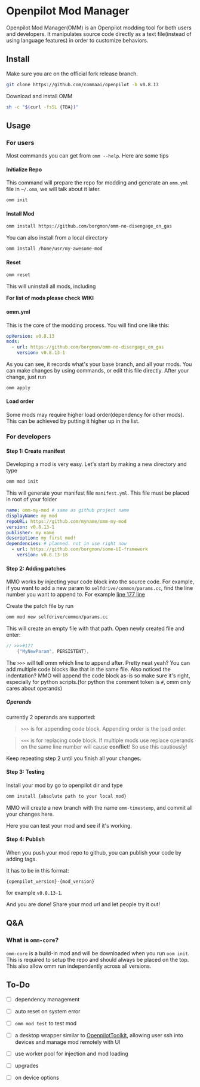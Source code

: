 # Openpilot Mod Manager
Openpilot Mod Manager(OMM) is an Openpilot modding tool for both users and developers. It manipulates source code directly as a text file(instead of using language features) in order to customize behaviors.
 
## Install
Make sure you are on the official fork release branch.
```sh
git clone https://github.com/commaai/openpilot -b v0.8.13
```
 
Download and install OMM
```sh
sh -c "$(curl -fsSL {TBA})"
```
## Usage
### For users
Most commands you can get from `omm --help`. Here are some tips
 
#### Initialize Repo
This command will prepare the repo for modding and generate an `omm.yml` file in `~/.omm`, we will talk about it later.
```sh
omm init
```
 
#### Install Mod
```sh
omm install https://github.com/borgmon/omm-no-disengage_on_gas
```
 
You can also install from a local directory
```sh
omm install /home/usr/my-awesome-mod
```
 
#### Reset
```sh
omm reset
```
This will uninstall all mods, including
 
**For list of mods please check WIKI**
#### omm.yml
This is the core of the modding process. You will find one like this:
```yml
opVersion: v0.8.13
mods:
  - url: https://github.com/borgmon/omm-no-disengage_on_gas
    version: v0.8.13-1
```
As you can see, it records what's your base branch, and all your mods.
You can make changes by using commands, or edit this file directly. After your change, just run
 
```sh
omm apply
```
 
#### Load order
Some mods may require higher load order(dependency for other mods). This can be achieved by putting it higher up in the list.
 
### For developers
#### Step 1: Create manifest
Developing a mod is very easy. Let's start by making a new directory and type
```sh
omm mod init
```
 
This will generate your manifest file `manifest.yml`. This file must be placed in root of your folder
```yml
name: omm-my-mod # same as github project name
displayName: my mod
repoURL: https://github.com/myname/omm-my-mod
version: v0.8.13-1
publisher: my name
description: my first mod!
dependencies: # planned. not in use right now
  - url: https://github.com/borgmon/some-UI-framework
    version: v0.8.13-18
```
 
#### Step 2: Adding patches
MMO works by injecting your code block into the source code.
For example, if you want to add a new param to `selfdrive/common/params.cc`, find the line number you want to append to. For example [line 177 line](https://github.com/commaai/openpilot/blob/v0.8.13/selfdrive/common/params.cc#L177)
 
Create the patch file by run
```sh
omm mod new selfdrive/common/params.cc
```
This will create an empty file with that path. Open newly created file and enter:
 
```c++
// >>>#177
    {"MyNewParam", PERSISTENT},
```
The `>>>` will tell omm which line to append after. Pretty neat yeah? You can add multiple code blocks like that in the same file. Also noticed the indentation? MMO will append the code block as-is so make sure it's right, especially for python scripts.(for python the comment token is `#`, omm only cares about operands)

##### Operands
currently 2 operands are supported:
> `>>>` is for appending code block. Appending order is the load order.

> `<<<` is for replacing code block. If multiple mods use replace operands on the same line number will cause **conflict**! So use this cautiously!

Keep repeating step 2 until you finish all your changes.
 
#### Step 3: Testing
Install your mod by go to openpilot dir and type
```sh
omm install {absolute path to your local mod}
```
MMO will create a new branch with the name `omm-timestemp`, and commit all your changes here.
 
Here you can test your mod and see if it's working.
 
#### Step 4: Publish
When you push your mod repo to github, you can publish your code by adding tags.
 
It has to be in this format:
```
{openpilot_version}-{mod_version}
```
for example `v0.8.13-1`.
 
And you are done! Share your mod url and let people try it out!

## Q&A
### What is `omm-core`?
`omm-core` is a build-in mod and will be downloaded when you run `oom init`. This is required to setup the repo and should always be placed on the top. This also allow omm run independently across all versions.

## To-Do
- [ ] dependency management
- [ ] auto reset on system error
- [ ] `omm mod test` to test mod
- [ ] a desktop wrapper similar to [OpenpilotToolkit](https://github.com/spektor56/OpenpilotToolkit), allowing user ssh into devices and manage mod remotely with UI
- [ ] use worker pool for injection and mod loading
- [ ] upgrades
- [ ] on device options

